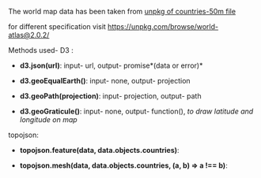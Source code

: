 The world map data has been taken from [unpkg of countries-50m file](https://unpkg.com/world-atlas@2.0.2/countries-50m.json) 

for different specification visit https://unpkg.com/browse/world-atlas@2.0.2/

Methods used-
D3 :
  - **d3.json(url)**: 
  input- url, 
  output- promise*(data or error)*

  - **d3.geoEqualEarth()**: 
  input- none, 
  output- projection

  - **d3.geoPath(projection)**: 
  input- projection, 
  output- path

  - **d3.geoGraticule()**: 
  input- none, 
  output- function(), 
  *to draw latitude and longitude on map*

topojson:
  - **topojson.feature(data, data.objects.countries)**: 


  - **topojson.mesh(data, data.objects.countries, (a, b) => a !== b)**:
 